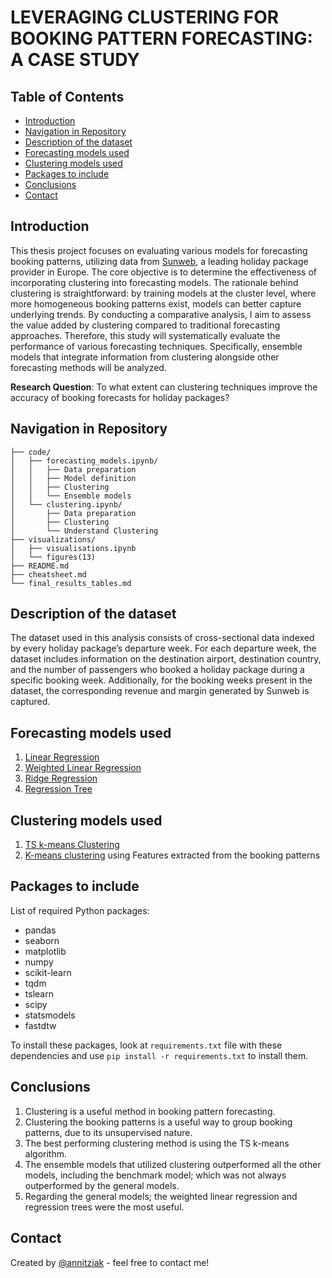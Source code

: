# LEVERAGING CLUSTERING FOR BOOKING PATTERN FORECASTING: A CASE STUDY

## Table of Contents
* [Introduction](#introduction)
* [Navigation in Repository](#navigation-in-repository)
* [Description of the dataset](#description-of-the-dataset)
* [Forecasting models used](#forecasting-models-used)
* [Clustering models used](#clustering-models-used)
* [Packages to include](#packages-to-include)
* [Conclusions](#conclusions)
* [Contact](#contact)

## Introduction 
This thesis project focuses on evaluating various models for forecasting booking patterns, utilizing data from [Sunweb](https://www.sunweb.nl/), a leading holiday package provider in Europe. The core objective is to determine the effectiveness of incorporating clustering into forecasting models. The rationale behind clustering is straightforward: by training models at the cluster level, where more homogeneous booking patterns exist, models can better capture underlying trends. By conducting a comparative analysis, I aim to assess the value added by clustering compared to traditional forecasting approaches. Therefore, this study will systematically evaluate the performance of various forecasting techniques. Specifically, ensemble models that integrate information from clustering alongside other forecasting methods will be analyzed.

**Research Question**: To what extent can clustering techniques improve the accuracy of booking forecasts for holiday packages?

## Navigation in Repository

```
├── code/
│   ├── forecasting_models.ipynb/
│   │   ├── Data preparation
│   │   ├── Model definition 
│   │   ├── Clustering
│   │   └── Ensemble models
│   └── clustering.ipynb/
│       ├── Data preparation
│       ├── Clustering
│       └── Understand Clustering
├── visualizations/
│   ├── visualisations.ipynb
│   └── figures(13)    
├── README.md
├── cheatsheet.md
└── final_results_tables.md
```


## Description of the dataset
The dataset used in this analysis consists of cross-sectional data indexed by every holiday package’s departure week. For each departure week, the dataset includes information on the destination airport, destination country, and the number of passengers who booked a holiday package during a specific booking week. Additionally, for the booking weeks present in the dataset, the corresponding revenue and margin generated by Sunweb is captured.

## Forecasting models used
1. [Linear Regression](https://scikit-learn.org/stable/modules/generated/sklearn.linear_model.LinearRegression.html)
2. [Weighted Linear Regression](https://scikit-learn.org/stable/modules/generated/sklearn.linear_model.LinearRegression.html#sklearn.linear_model.LinearRegression)
3. [Ridge Regression](https://scikit-learn.org/stable/modules/generated/sklearn.linear_model.Ridge.html)
4. [Regression Tree](https://scikit-learn.org/stable/modules/generated/sklearn.tree.DecisionTreeRegressor.html)

## Clustering models used
1. [TS k-means Clustering](https://tslearn.readthedocs.io/en/stable/gen_modules/clustering/tslearn.clustering.TimeSeriesKMeans.html)
2. [K-means clustering](https://scikit-learn.org/stable/modules/generated/sklearn.cluster.KMeans.html) using Features extracted from the booking patterns

## Packages to include
List of required Python packages:
- pandas
- seaborn
- matplotlib
- numpy
- scikit-learn
- tqdm
- tslearn
- scipy
- statsmodels
- fastdtw

To install these packages, look at `requirements.txt` file with these dependencies and use `pip install -r requirements.txt` to install them.

## Conclusions
<ol>
  <li>Clustering is a useful method in booking pattern forecasting. 
  <li>Clustering the booking patterns is a useful way to group booking patterns, due to its unsupervised nature. 
  <li> The best performing clustering method is using the TS k-means algorithm.
  <li>The ensemble models that utilized clustering outperformed all the other models, including the benchmark model; which was not always outperformed by the general models.
<li> Regarding the general models; the weighted linear regression and regression trees were the most useful.
</ol>

## Contact
Created by [@annitziak](https://github.com/annitziak) - feel free to contact me!
